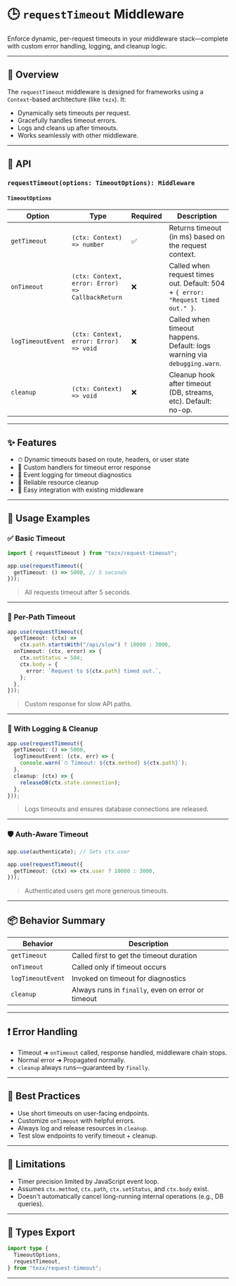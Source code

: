 # 🕒 `requestTimeout` Middleware

Enforce dynamic, per-request timeouts in your middleware stack—complete with custom error handling, logging, and cleanup logic.

---

## 📌 Overview

The `requestTimeout` middleware is designed for frameworks using a `Context`-based architecture (like `tezx`). It:

* Dynamically sets timeouts per request.
* Gracefully handles timeout errors.
* Logs and cleans up after timeouts.
* Works seamlessly with other middleware.

---

## 🔧 API

### `requestTimeout(options: TimeoutOptions): Middleware`

#### `TimeoutOptions`

| Option            | Type                                             | Required | Description                                                                      |
| ----------------- | ------------------------------------------------ | -------- | -------------------------------------------------------------------------------- |
| `getTimeout`      | `(ctx: Context) => number`                       | ✅        | Returns timeout (in ms) based on the request context.                            |
| `onTimeout`       | `(ctx: Context, error: Error) => CallbackReturn` | ❌        | Called when request times out. Default: 504 + `{ error: "Request timed out." }`. |
| `logTimeoutEvent` | `(ctx: Context, error: Error) => void`           | ❌        | Called when timeout happens. Default: logs warning via `debugging.warn`.         |
| `cleanup`         | `(ctx: Context) => void`                         | ❌        | Cleanup hook after timeout (DB, streams, etc). Default: no-op.                   |

---

## ✨ Features

* ⏱ Dynamic timeouts based on route, headers, or user state
* 🧠 Custom handlers for timeout error response
* 📜 Event logging for timeout diagnostics
* 🧹 Reliable resource cleanup
* 🧩 Easy integration with existing middleware

---

## 🚀 Usage Examples

### ✅ Basic Timeout

```ts
import { requestTimeout } from "tezx/request-timeout";

app.use(requestTimeout({
  getTimeout: () => 5000, // 5 seconds
}));
```

> All requests timeout after 5 seconds.

---

### 📂 Per-Path Timeout

```ts
app.use(requestTimeout({
  getTimeout: (ctx) =>
    ctx.path.startsWith("/api/slow") ? 10000 : 3000,
  onTimeout: (ctx, error) => {
    ctx.setStatus = 504;
    ctx.body = {
      error: `Request to ${ctx.path} timed out.`,
    };
  },
}));
```

> Custom response for slow API paths.

---

### 🧾 With Logging & Cleanup

```ts
app.use(requestTimeout({
  getTimeout: () => 5000,
  logTimeoutEvent: (ctx, err) => {
    console.warn(`⏱ Timeout: ${ctx.method} ${ctx.path}`);
  },
  cleanup: (ctx) => {
    releaseDB(ctx.state.connection);
  },
}));
```

> Logs timeouts and ensures database connections are released.

---

### 🛡️ Auth-Aware Timeout

```ts
app.use(authenticate); // Sets ctx.user

app.use(requestTimeout({
  getTimeout: (ctx) => ctx.user ? 10000 : 3000,
}));
```

> Authenticated users get more generous timeouts.

---

## 📦 Behavior Summary

| Behavior          | Description                                        |
| ----------------- | -------------------------------------------------- |
| `getTimeout`      | Called first to get the timeout duration           |
| `onTimeout`       | Called only if timeout occurs                      |
| `logTimeoutEvent` | Invoked on timeout for diagnostics                 |
| `cleanup`         | Always runs in `finally`, even on error or timeout |

---

## ❗ Error Handling

* Timeout ➜ `onTimeout` called, response handled, middleware chain stops.
* Normal error ➜ Propagated normally.
* `cleanup` always runs—guaranteed by `finally`.

---

## 🧠 Best Practices

* Use short timeouts on user-facing endpoints.
* Customize `onTimeout` with helpful errors.
* Always log and release resources in `cleanup`.
* Test slow endpoints to verify timeout + cleanup.

---

## 🚫 Limitations

* Timer precision limited by JavaScript event loop.
* Assumes `ctx.method`, `ctx.path`, `ctx.setStatus`, and `ctx.body` exist.
* Doesn't automatically cancel long-running internal operations (e.g., DB queries).

---

## 📁 Types Export

```ts
import type {
  TimeoutOptions,
  requestTimeout,
} from "tezx/request-timeout";
```

---
